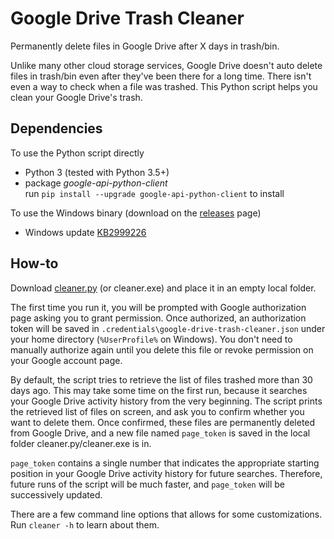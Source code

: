 # Google Drive Trash Cleaner
Permanently delete files in Google Drive after X days in trash/bin.

Unlike many other cloud storage services, Google Drive doesn't auto delete files in trash/bin even after they've been there for a long time.
There isn't even a way to check when a file was trashed.
This Python script helps you clean your Google Drive's trash.

## Dependencies
To use the Python script directly
* Python 3 (tested with Python 3.5+)
* package *google-api-python-client*  
run `pip install --upgrade google-api-python-client` to install

To use the Windows binary (download on the [releases](https://github.com/cfbao/google-drive-trash-cleaner/releases) page)
* Windows update [KB2999226](https://support.microsoft.com/en-gb/help/2999226/update-for-universal-c-runtime-in-windows "Update for Universal C Runtime in Windows")

## How-to
Download [cleaner.py](./cleaner.py) (or cleaner.exe) and place it in an empty local folder.

The first time you run it, you will be prompted with Google authorization page asking you to grant permission. Once authorized, an authorization token will be saved in `.credentials\google-drive-trash-cleaner.json` under your home directory (`%UserProfile%` on Windows). You don't need to manually authorize again until you delete this file or revoke permission on your Google account page.

By default, the script tries to retrieve the list of files trashed more than 30 days ago. This may take some time on the first run, because it searches your Google Drive activity history from the very beginning. The script prints the retrieved list of files on screen, and ask you to confirm whether you want to delete them. Once confirmed, these files are permanently deleted from Google Drive, and a new file named `page_token` is saved in the local folder cleaner.py<span>/</span>cleaner.exe is in. 

`page_token` contains a single number that indicates the appropriate starting position in your Google Drive activity history for future searches. Therefore, future runs of the script will be much faster, and `page_token` will be successively updated.

There are a few command line options that allows for some customizations. Run `cleaner -h` to learn about them.

